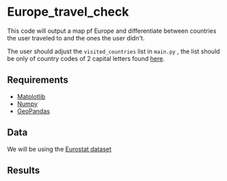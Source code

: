 # Europe_travel_check

This code will output a map pf Europe and differentiate between countries the user traveled to and the ones the user didn't. 

The user should adjust the ``` visited_countries ``` list in ``` main.py ``` , the list should be only of country codes of 2 capital letters found [here](https://countrycode.org/).

## Requirements

* [Matplotlib](https://matplotlib.org/)
* [Numpy](https://numpy.org/)
* [GeoPandas](https://geopandas.org/)

## Data

We will be using the [Eurostat dataset](https://ec.europa.eu/eurostat/web/gisco/geodata/reference-data/administrative-units-statistical-units/nuts#nuts21)

## Results

